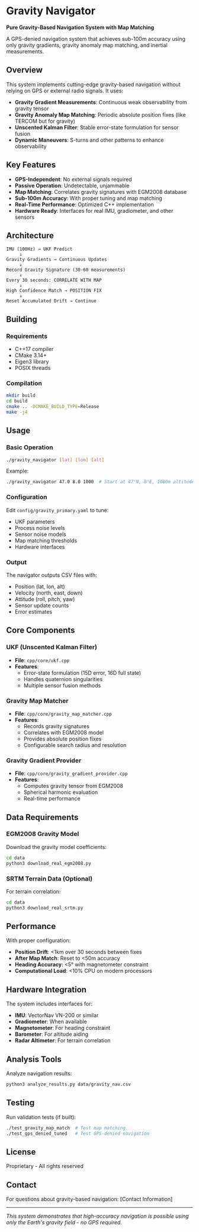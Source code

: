 # Gravity Navigator

**Pure Gravity-Based Navigation System with Map Matching**

A GPS-denied navigation system that achieves sub-100m accuracy using only gravity gradients, gravity anomaly map matching, and inertial measurements.

## Overview

This system implements cutting-edge gravity-based navigation without relying on GPS or external radio signals. It uses:

- **Gravity Gradient Measurements**: Continuous weak observability from gravity tensor
- **Gravity Anomaly Map Matching**: Periodic absolute position fixes (like TERCOM but for gravity)
- **Unscented Kalman Filter**: Stable error-state formulation for sensor fusion
- **Dynamic Maneuvers**: S-turns and other patterns to enhance observability

## Key Features

- **GPS-Independent**: No external signals required
- **Passive Operation**: Undetectable, unjammable
- **Map Matching**: Correlates gravity signatures with EGM2008 database
- **Sub-100m Accuracy**: With proper tuning and map matching
- **Real-Time Performance**: Optimized C++ implementation
- **Hardware Ready**: Interfaces for real IMU, gradiometer, and other sensors

## Architecture

```
IMU (100Hz) → UKF Predict
     ↓
Gravity Gradients → Continuous Updates
     ↓
Record Gravity Signature (30-60 measurements)
     ↓  
Every 30 seconds: CORRELATE WITH MAP
     ↓
High Confidence Match → POSITION FIX
     ↓
Reset Accumulated Drift → Continue
```

## Building

### Requirements

- C++17 compiler
- CMake 3.14+
- Eigen3 library
- POSIX threads

### Compilation

```bash
mkdir build
cd build
cmake .. -DCMAKE_BUILD_TYPE=Release
make -j4
```

## Usage

### Basic Operation

```bash
./gravity_navigator [lat] [lon] [alt]
```

Example:
```bash
./gravity_navigator 47.0 8.0 1000  # Start at 47°N, 8°E, 1000m altitude
```

### Configuration

Edit `config/gravity_primary.yaml` to tune:
- UKF parameters
- Process noise levels
- Sensor noise models
- Map matching thresholds
- Hardware interfaces

### Output

The navigator outputs CSV files with:
- Position (lat, lon, alt)
- Velocity (north, east, down)
- Attitude (roll, pitch, yaw)
- Sensor update counts
- Error estimates

## Core Components

### UKF (Unscented Kalman Filter)
- **File**: `cpp/core/ukf.cpp`
- **Features**: 
  - Error-state formulation (15D error, 16D full state)
  - Handles quaternion singularities
  - Multiple sensor fusion methods

### Gravity Map Matcher
- **File**: `cpp/core/gravity_map_matcher.cpp`
- **Features**:
  - Records gravity signatures
  - Correlates with EGM2008 model
  - Provides absolute position fixes
  - Configurable search radius and resolution

### Gravity Gradient Provider
- **File**: `cpp/core/gravity_gradient_provider.cpp`
- **Features**:
  - Computes gravity tensor from EGM2008
  - Spherical harmonic evaluation
  - Real-time performance

## Data Requirements

### EGM2008 Gravity Model
Download the gravity model coefficients:
```bash
cd data
python3 download_real_egm2008.py
```

### SRTM Terrain Data (Optional)
For terrain correlation:
```bash
cd data
python3 download_real_srtm.py
```

## Performance

With proper configuration:
- **Position Drift**: <1km over 30 seconds between fixes
- **After Map Match**: Reset to <50m accuracy
- **Heading Accuracy**: <5° with magnetometer constraint
- **Computational Load**: <10% CPU on modern processors

## Hardware Integration

The system includes interfaces for:
- **IMU**: VectorNav VN-200 or similar
- **Gradiometer**: When available
- **Magnetometer**: For heading constraint
- **Barometer**: For altitude aiding
- **Radar Altimeter**: For terrain correlation

## Analysis Tools

Analyze navigation results:
```bash
python3 analyze_results.py data/gravity_nav.csv
```

## Testing

Run validation tests (if built):
```bash
./test_gravity_map_match  # Test map matching
./test_gps_denied_tuned   # Test GPS-denied navigation
```

## License

Proprietary - All rights reserved

## Contact

For questions about gravity-based navigation:
[Contact Information]

---

*This system demonstrates that high-accuracy navigation is possible using only the Earth's gravity field - no GPS required.*